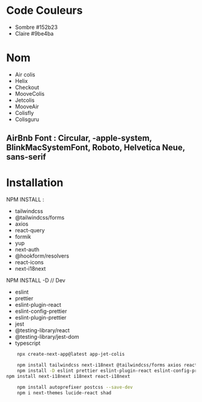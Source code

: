 # Code Couleurs
* Sombre #152b23
*  Claire #9be4ba
# Nom

- Air colis
- Helix
- Checkout
- MooveColis
- Jetcolis
- MooveAir
- Colisfly
- Colisguru

## AirBnb Font : Circular, -apple-system, BlinkMacSystemFont, Roboto, Helvetica Neue, sans-serif
# Installation

NPM INSTALL :

- tailwindcss
- @tailwindcss/forms
- axios
- react-query
- formik
- yup
- next-auth
- @hookform/resolvers
- react-icons
- next-i18next

NPM INSTALL -D // Dev

- eslint
- prettier
- eslint-plugin-react
- eslint-config-prettier
- eslint-plugin-prettier
- jest
- @testing-library/react
- @testing-library/jest-dom
- typescript

```bash
    npx create-next-app@latest app-jet-colis

    npm install tailwindcss next-i18next @tailwindcss/forms axios react-query formik yup next-auth @hookform/resolvers
    npm install -D eslint prettier eslint-plugin-react eslint-config-prettier eslint-plugin-prettier jest @testing-library/react @testing-library/jest-dom
npm install next-i18next i18next react-i18next

    npm install autoprefixer postcss --save-dev
    npm i next-themes lucide-react shad

```
